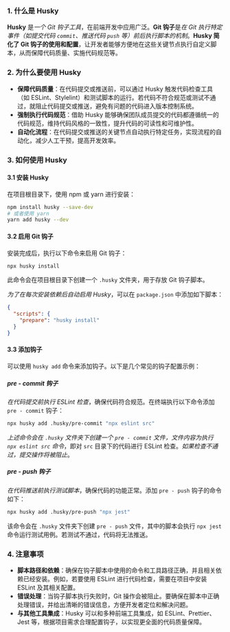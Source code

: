 ### 1. 什么是 Husky

**Husky** 是*一个 Git 钩子工具*，在前端开发中应用广泛。**Git 钩子**是*在 Git 执行特定事件（如提交代码 `commit`、推送代码 `push` 等）前后执行脚本的机制*。**Husky 简化了 Git 钩子的使用和配置**，让开发者能够方便地在这些关键节点执行自定义脚本，从而保障代码质量、实施代码规范等。

### 2. 为什么要使用 Husky

- **保障代码质量**：在代码提交或推送前，可以通过 Husky 触发代码检查工具（如 ESLint、Stylelint）和测试脚本的运行。若代码不符合规范或测试不通过，就阻止代码提交或推送，避免有问题的代码进入版本控制系统。
- **强制执行代码规范**：借助 Husky 能够确保团队成员提交的代码都遵循统一的代码规范，维持代码风格的一致性，提升代码的可读性和可维护性。
- **自动化流程**：在代码提交或推送的关键节点自动执行特定任务，实现流程的自动化，减少人工干预，提高开发效率。

### 3. 如何使用 Husky

#### 3.1 安装 Husky

在项目根目录下，使用 npm 或 yarn 进行安装：

```bash
npm install husky --save-dev
# 或者使用 yarn
yarn add husky --dev
```

#### 3.2 启用 Git 钩子

安装完成后，执行以下命令来启用 Git 钩子：

```bash
npx husky install
```

此命令会在项目根目录下创建一个 `.husky` 文件夹，用于存放 Git 钩子脚本。

*为了在每次安装依赖后自动启用 Husky*，可以在 `package.json` 中添加如下脚本：

```json
{
  "scripts": {
    "prepare": "husky install"
  }
}
```

#### 3.3 添加钩子

可以使用 `husky add` 命令来添加钩子。以下是几个常见的钩子配置示例：

##### pre - commit 钩子

*在代码提交前执行 ESLint 检查*，确保代码符合规范。在终端执行以下命令添加 `pre - commit` 钩子：

```bash
npx husky add .husky/pre-commit "npx eslint src"
```

*上述命令会在 `.husky` 文件夹下创建一个 `pre - commit` 文件，文件内容为执行 `npx eslint src` 命令*，即对 `src` 目录下的代码进行 ESLint 检查。*如果检查不通过，提交操作将被阻止*。

##### pre - push 钩子

*在代码推送前执行测试脚本*，确保代码的功能正常。添加 `pre - push` 钩子的命令如下：

```bash
npx husky add .husky/pre-push "npx jest"
```

该命令会在 `.husky` 文件夹下创建 `pre - push` 文件，其中的脚本会执行 `npx jest` 命令运行测试用例。若测试不通过，代码将无法推送。

### 4. 注意事项

- **脚本路径和依赖**：确保在钩子脚本中使用的命令和工具路径正确，并且相关依赖已经安装。例如，若要使用 ESLint 进行代码检查，需要在项目中安装 ESLint 及其相关配置。
- **错误处理**：当钩子脚本执行失败时，Git 操作会被阻止。要确保在脚本中正确处理错误，并给出清晰的错误信息，方便开发者定位和解决问题。
- **与其他工具集成**：Husky 可以和多种前端工具集成，如 ESLint、Prettier、Jest 等，根据项目需求合理配置钩子，以实现更全面的代码质量保障。
